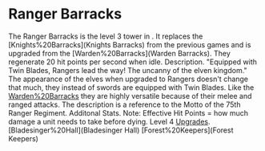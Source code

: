 # Ranger Barracks

The Ranger Barracks is the level 3 tower in . It replaces the [Knights%20Barracks](Knights Barracks) from the previous games and is upgraded from the [Warden%20Barracks](Warden Barracks). They regenerate 20 hit points per second when idle.
Description.
"Equipped with Twin Blades, Rangers lead the way! The uncanny of the elven kingdom."
The appearance of the elves when upgraded to Rangers doesn't change that much, they instead of swords are equipped with Twin Blades. Like the [Warden%20Barracks](Wardens) they are highly versatile because of their melee and ranged attacks. The description is a reference to the Motto of the 75th Ranger Regiment.
Additonal Stats.
Note: Effective Hit Points = how much damage a unit needs to take before dying.
Level 4 [Upgrades](Upgrades).
 [Bladesinger%20Hall](Bladesinger Hall)
 [Forest%20Keepers](Forest Keepers)
